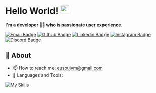# Hello World! <img src="https://user-images.githubusercontent.com/5679180/79618120-0daffb80-80be-11ea-819e-d2b0fa904d07.gif" width="27px"> 

**I'm a developer 👨‍💻 who is passionate user experience.**

[![Email Badge](https://img.shields.io/badge/-Email-c14438?style=flat-square&logo=Gmail&logoColor=white&link=mailto:eusoujvm@gmail.com)](mailto:eusoujvm@gmail.com)
[![Github Badge](https://img.shields.io/badge/-Github-232323?style=flat-square&logo=Github&logoColor=white&link=https://github.com/vitorlauriano)](https://github.com/vitorlauriano)
[![Linkedin Badge](https://img.shields.io/badge/-LinkedIn-0077B5?style=for-the-square&logo=Linkedin&logoColor=white&link=https://www.linkedin.com/in/realvitormac/)](https://www.linkedin.com/in/realvitormac/)
[![Instagram Badge](https://img.shields.io/badge/-Instagram-E4405F?style=for-the-square&logo=Instagram&logoColor=white&link=https://www.instagram.com/jaovitoooo)](https://www.instagram.com/jaovitoooo)
[![Discord Badge](https://img.shields.io/badge/-Discord-5865F2?style=for-the-squase&logo=Discord&logoColor=white&link=https://discord.gg/yjjZ9xY44d)](https://discord.gg/yjjZ9xY44d)


## 🧐 About

- 📫 How to reach me: eusoujvm@gmail.com
- 🌱 Languages and Tools: 

[![My Skills](https://skillicons.dev/icons?i=py,mysql,aws,gcp,azure,vscode)](https://skillicons.dev)
